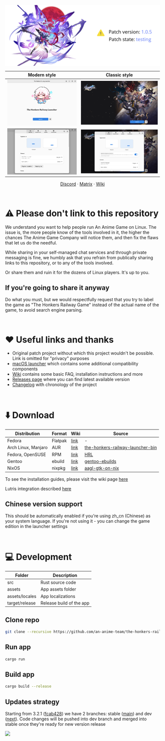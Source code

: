 <picture>
    <source media="(prefers-color-scheme: dark)" srcset="repository/logo-dark.png">
    <img src="repository/logo-light.png">
</picture>

| Modern style | Classic style |
| :-: | :-: |
| <picture><source media="(prefers-color-scheme: dark)" srcset="repository/main-modern-dark.png"><img src="repository/main-modern.png"></picture> | <picture><source media="(prefers-color-scheme: dark)" srcset="repository/main-classic-dark.png"><img src="repository/main-classic.png"></picture> |
| <picture><source media="(prefers-color-scheme: dark)" srcset="repository/settings-modern-dark.png"><img src="repository/settings-modern.png"></picture> | <picture><source media="(prefers-color-scheme: dark)" srcset="repository/settings-classic-dark.png"><img src="repository/settings-classic.png"></picture> |

<p align="center">
    <a href="https://discord.gg/ck37X6UWBp">Discord</a> ·
    <a href="https://matrix.to/#/#an-anime-game:envs.net">Matrix</a> ·
    <a href="https://github.com/an-anime-team/the-honkers-railway-launcher/wiki">Wiki</a>
</p>

<br>

# ⚠️ Please don't link to this repository

We understand you want to help people run An Anime Game on Linux. The issue is, the more people know
of the tools involved in it, the higher the chances The Anime Game Company will notice them, and then
fix the flaws that let us do the needful.

While sharing in your self-managed chat services and through private messaging is fine, we humbly ask
that you refrain from publically sharing links to this repository, or to any of the tools involved.

Or share them and ruin it for the dozens of Linux players. It's up to you.

## If you're going to share it anyway

Do what you must, but we would respectfully request that you try to label the game as "The Honkers Railway Game"
instead of the actual name of the game, to avoid search engine parsing.

<br>

# ♥️ Useful links and thanks

* Original patch project without which this project wouldn't be possible. Link is omitted for "privacy" purposes
* [macOS launcher](https://github.com/3Shain/yet-another-anime-game-launcher) which contains some additional compatibility components
* [Wiki](https://github.com/an-anime-team/the-honkers-railway-launcher/wiki) contains some basic FAQ, installation instructions and more
* [Releases page](https://github.com/an-anime-team/the-honkers-railway-launcher/releases) where you can find latest available version
* [Changelog](CHANGELOG.md) with chronology of the project

<br>

# ⬇️ Download

| Distribution | Format | Wiki | Source |
| - | - | - | - |
| Fedora | Flatpak | [link](https://github.com/an-anime-team/the-honkers-railway-launcher/wiki/Installation#-any-distribution-flatpak) | - |
| Arch Linux, Manjaro | AUR | [link](https://github.com/an-anime-team/the-honkers-railway-launcher/wiki/Installation#-arch-linux-aur) | [the-honkers-railway-launcher-bin](https://aur.archlinux.org/packages/the-honkers-railway-launcher-bin) |
| Fedora, OpenSUSE | RPM | [link](https://github.com/an-anime-team/the-honkers-railway-launcher/wiki/Installation#-fedora-rpm) | [HRL](https://build.opensuse.org/repositories/home:Maroxy:AAT-Apps/HRL) |
| Gentoo | ebuild | [link](https://github.com/an-anime-team/the-honkers-railway-launcher/wiki/Installation#-gentoo-linux-ebuild) | [gentoo-ebuilds](https://github.com/an-anime-team/gentoo-ebuilds) |
| NixOS | nixpkg | [link](https://github.com/an-anime-team/the-honkers-railway-launcher/wiki/Installation#-nixos-nixpkg) | [aagl-gtk-on-nix](https://github.com/ezKEa/aagl-gtk-on-nix) |

To see the installation guides, please visit the wiki page [here](https://github.com/an-anime-team/the-honkers-railway-launcher/wiki/Installation)

Lutris integration described [here](https://github.com/an-anime-team/an-anime-game-launcher/wiki/Installation#-lutris)

## Chinese version support

This should be automatically enabled if you're using zh_cn (Chinese) as your system language. If you're not using it - you can change the game edition in the launcher settings

<br>

# 💻 Development

| Folder | Description |
| - | - |
| src | Rust source code |
| assets | App assets folder |
| assets/locales | App localizations |
| target/release | Release build of the app |

## Clone repo

```sh
git clone --recursive https://github.com/an-anime-team/the-honkers-railway-launcher
```

## Run app

```sh
cargo run
```

## Build app

```sh
cargo build --release
```

## Updates strategy

Starting from 3.2.1 ([fcab428](https://github.com/an-anime-team/the-honkers-railway-launcher/commit/fcab428cb40b1457f41e0856f9d1e1473acbe653)) we have 2 branches: stable ([main](https://github.com/an-anime-team/the-honkers-railway-launcher/tree/main)) and dev ([next](https://github.com/an-anime-team/the-honkers-railway-launcher/tree/next)). Code changes will be pushed into dev branch and merged into stable once they're ready for new version release

<img src="repository/branches.png" />
